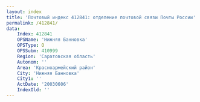 ```yaml
---
layout: index
title: 'Почтовый индекс 412841: отделение почтовой связи Почты России'
permalink: /412841/
data:
    Index: 412841
    OPSName: 'Нижняя Банновка'
    OPSType: О
    OPSSubm: 410999
    Region: 'Саратовская область'
    Autonom: ''
    Area: 'Красноармейский район'
    City: 'Нижняя Банновка'
    City1: ''
    ActDate: '20030606'
    IndexOld: ''
---
```

